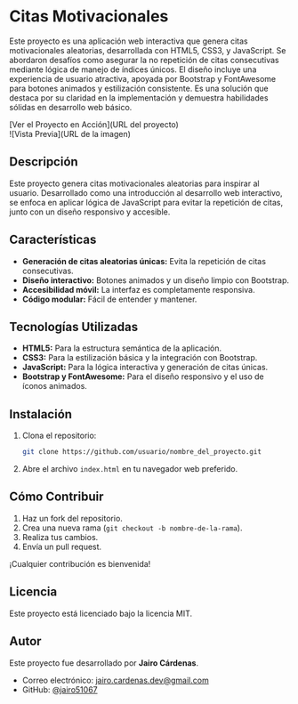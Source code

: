 # Citas Motivacionales  
Este proyecto es una aplicación web interactiva que genera citas motivacionales aleatorias, desarrollada con HTML5, CSS3, y JavaScript. Se abordaron desafíos como asegurar la no repetición de citas consecutivas mediante lógica de manejo de índices únicos. El diseño incluye una experiencia de usuario atractiva, apoyada por Bootstrap y FontAwesome para botones animados y estilización consistente. Es una solución que destaca por su claridad en la implementación y demuestra habilidades sólidas en desarrollo web básico.

[Ver el Proyecto en Acción](URL del proyecto)
<br>
![Vista Previa](URL de la imagen)
<br>

## Descripción  
Este proyecto genera citas motivacionales aleatorias para inspirar al usuario. Desarrollado como una introducción al desarrollo web interactivo, se enfoca en aplicar lógica de JavaScript para evitar la repetición de citas, junto con un diseño responsivo y accesible.

## Características  
- **Generación de citas aleatorias únicas:** Evita la repetición de citas consecutivas.  
- **Diseño interactivo:** Botones animados y un diseño limpio con Bootstrap.  
- **Accesibilidad móvil:** La interfaz es completamente responsiva.  
- **Código modular:** Fácil de entender y mantener.  

## Tecnologías Utilizadas  
- **HTML5:** Para la estructura semántica de la aplicación.  
- **CSS3:** Para la estilización básica y la integración con Bootstrap.  
- **JavaScript:** Para la lógica interactiva y generación de citas únicas.  
- **Bootstrap y FontAwesome:** Para el diseño responsivo y el uso de íconos animados.  

## Instalación  
1. Clona el repositorio:  
    ```bash
    git clone https://github.com/usuario/nombre_del_proyecto.git
    ```  
2. Abre el archivo `index.html` en tu navegador web preferido.  

## Cómo Contribuir  
1. Haz un fork del repositorio.  
2. Crea una nueva rama (`git checkout -b nombre-de-la-rama`).  
3. Realiza tus cambios.  
4. Envía un pull request.  

¡Cualquier contribución es bienvenida!  

## Licencia  
Este proyecto está licenciado bajo la licencia MIT.  

## Autor  
Este proyecto fue desarrollado por **Jairo Cárdenas**.  
- Correo electrónico: [jairo.cardenas.dev@gmail.com](mailto:jairo.cardenas.dev@gmail.com)  
- GitHub: [@jairo51067](https://github.com/jairo51067)   
